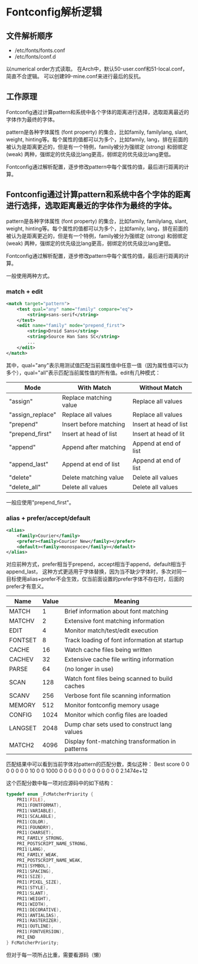 # Fontconfig解析逻辑

## 文件解析顺序

* /etc/fonts/fonts.conf
* /etc/fonts/conf.d

以numerical order方式读取。
在Arch中，默认50-user.conf和51-local.conf，简直不合逻辑。
可以创建99-mine.conf来进行最后的反抗。

## 工作原理

Fontconfig通过计算pattern和系统中各个字体的距离进行选择，选取距离最近的字体作为最终的字体。

pattern是各种字体属性 (font property) 的集合，比如family, familylang, slant, weight, hinting等。每个属性的值都可以为多个，比如family, lang，排在前面的被认为是距离更近的，但是有一个特例，family被分为强绑定 (strong) 和弱绑定 (weak) 两种，强绑定的优先级比lang更高，弱绑定的优先级比lang更低。

Fontconfig通过解析配置，逐步修改pattern中每个属性的值，最后进行距离的计算。

## Fontconfig通过计算pattern和系统中各个字体的距离进行选择，选取距离最近的字体作为最终的字体。

pattern是各种字体属性 (font property) 的集合，比如family, familylang, slant, weight, hinting等。每个属性的值都可以为多个，比如family, lang，排在前面的被认为是距离更近的，但是有一个特例，family被分为强绑定 (strong) 和弱绑定 (weak) 两种，强绑定的优先级比lang更高，弱绑定的优先级比lang更低。

Fontconfig通过解析配置，逐步修改pattern中每个属性的值，最后进行距离的计算。

一般使用两种方式。

### match + edit

```xml
<match target="pattern">
    <test qual="any" name="family" compare="eq">
        <string>sans-serif</string>
    </test>
    <edit name="family" mode="prepend_first">
        <string>Droid Sans</string>
        <string>Source Han Sans SC</string>
        ...
    </edit>
</match>
```

其中，qual="any"表示用测试值匹配当前属性值中任意一值（因为属性值可以为多个），qual="all"表示匹配当前属性值的所有值。edit有几种模式：

|Mode|With Match|Without Match|
|---|---|---|
|"assign"|Replace matching value|Replace all values|
|"assign_replace"|Replace all values|Replace all values|
|"prepend"|Insert before matching|Insert at head of list|
|"prepend_first"|Insert at head of list|Insert at head of lit|
|"append"|Append after matching|Append at end of list|
|"append_last"|Append at end of list|Append at end of list|
|"delete"|Delete matching value|Delete all values|
|"delete_all"|Delete all values|Delete all values|

一般应使用"prepend_first"。

### alias + prefer/accept/default

```xml
<alias>
	<family>Courier</family>
	<prefer><family>Courier New</family></prefer>
	<default><family>monospace</family></default>
</alias>
```

对应前种方式，prefer相当于prepend，accept相当于append，default相当于append_last，
这种方式更适用于字体替换，因为当不缺少字体时，多次对同一目标使用alias+prefer不会生效，仅当前面设置的prefer字体不存在时，后面的prefer才有意义。

|Name|Value|Meaning|
|---|---|---|
|MATCH|1|Brief information about font matching|
|MATCHV|2|Extensive font matching information|
|EDIT|4|Monitor match/test/edit execution|
|FONTSET|8|Track loading of font information at startup|
|CACHE|16|Watch cache files being written|
|CACHEV|32|Extensive cache file writing information|
|PARSE|64|(no longer in use)|
|SCAN|128|Watch font files being scanned to build caches|
|SCANV|256|Verbose font file scanning information|
|MEMORY|512|Monitor fontconfig memory usage|
|CONFIG|1024|Monitor which config files are loaded|
|LANGSET|2048|Dump char sets used to construct lang values|
|MATCH2|4096|Display font-matching transformation in patterns|

匹配结果中可以看到当前字体对pattern的匹配分数，类似这种：
Best score 0 0 0 0 0 0 0 10 0 0 1000 0 0 0 0 0 0 0 0 0 0 0 0 0 2.1474e+12

这个匹配分数中每一项对应源码中的如下结构：

```c
typedef enum _FcMatcherPriority {
    PRI1(FILE),
    PRI1(FONTFORMAT),
    PRI1(VARIABLE),
    PRI1(SCALABLE),
    PRI1(COLOR),
    PRI1(FOUNDRY),
    PRI1(CHARSET),
    PRI_FAMILY_STRONG,
    PRI_POSTSCRIPT_NAME_STRONG,
    PRI1(LANG),
    PRI_FAMILY_WEAK,
    PRI_POSTSCRIPT_NAME_WEAK,
    PRI1(SYMBOL),
    PRI1(SPACING),
    PRI1(SIZE),
    PRI1(PIXEL_SIZE),
    PRI1(STYLE),
    PRI1(SLANT),
    PRI1(WEIGHT),
    PRI1(WIDTH),
    PRI1(DECORATIVE),
    PRI1(ANTIALIAS),
    PRI1(RASTERIZER),
    PRI1(OUTLINE),
    PRI1(FONTVERSION),
    PRI_END
} FcMatcherPriority;
```

但对于每一项所占比重，需要看源码（懒）
